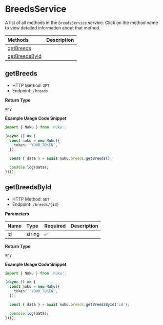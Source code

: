# BreedsService

A list of all methods in the `BreedsService` service. Click on the method name to view detailed information about that method.

| Methods                         | Description |
| :------------------------------ | :---------- |
| [getBreeds](#getbreeds)         |             |
| [getBreedsById](#getbreedsbyid) |             |

## getBreeds

- HTTP Method: `GET`
- Endpoint: `/breeds`

**Return Type**

`any`

**Example Usage Code Snippet**

```typescript
import { Nuku } from 'nuku';

(async () => {
  const nuku = new Nuku({
    token: 'YOUR_TOKEN',
  });

  const { data } = await nuku.breeds.getBreeds();

  console.log(data);
})();
```

## getBreedsById

- HTTP Method: `GET`
- Endpoint: `/breeds/{id}`

**Parameters**

| Name | Type   | Required | Description |
| :--- | :----- | :------- | :---------- |
| id   | string | ✅       |             |

**Return Type**

`any`

**Example Usage Code Snippet**

```typescript
import { Nuku } from 'nuku';

(async () => {
  const nuku = new Nuku({
    token: 'YOUR_TOKEN',
  });

  const { data } = await nuku.breeds.getBreedsById('id');

  console.log(data);
})();
```

<!-- This file was generated by liblab | https://liblab.com/ -->
